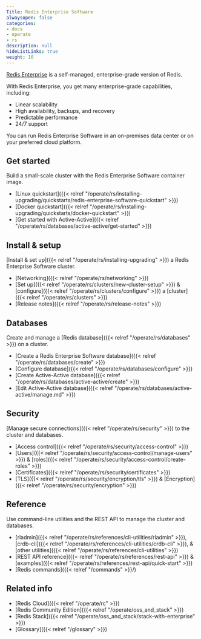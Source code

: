 ```yaml
---
Title: Redis Enterprise Software
alwaysopen: false
categories:
- docs
- operate
- rs
description: null
hideListLinks: true
weight: 10
---
```


[Redis Enterprise](https://redis.com/redis-enterprise/advantages/) is a self-managed, enterprise-grade version of Redis.

With Redis Enterprise, you get many enterprise-grade capabilities, including:
- Linear scalability
- High availability, backups, and recovery
- Predictable performance
- 24/7 support

You can run Redis Enterprise Software in an on-premises data center or on your preferred cloud platform.

## Get started
Build a small-scale cluster with the Redis Enterprise Software container image.
- [Linux quickstart]({{< relref "/operate/rs/installing-upgrading/quickstarts/redis-enterprise-software-quickstart" >}})
- [Docker quickstart]({{< relref "/operate/rs/installing-upgrading/quickstarts/docker-quickstart" >}})
- [Get started with Active-Active]({{< relref "/operate/rs/databases/active-active/get-started" >}})

## Install & setup
[Install & set up]({{< relref "/operate/rs/installing-upgrading" >}}) a Redis Enterprise Software cluster.
- [Networking]({{< relref "/operate/rs/networking" >}})
- [Set up]({{< relref "/operate/rs/clusters/new-cluster-setup" >}}) & [configure]({{< relref "/operate/rs/clusters/configure" >}}) a [cluster]({{< relref "/operate/rs/clusters" >}})
- [Release notes]({{< relref "/operate/rs/release-notes" >}})

## Databases
Create and manage a [Redis database]({{< relref "/operate/rs/databases" >}}) on a cluster.
- [Create a Redis Enterprise Software database]({{< relref "/operate/rs/databases/create" >}})
- [Configure database]({{< relref "/operate/rs/databases/configure" >}})
- [Create Active-Active database]({{< relref "/operate/rs/databases/active-active/create" >}})
- [Edit Active-Active database]({{< relref "/operate/rs/databases/active-active/manage.md" >}})

## Security
[Manage secure connections]({{< relref "/operate/rs/security" >}}) to the cluster and databases.
- [Access control]({{< relref "/operate/rs/security/access-control" >}})
- [Users]({{< relref "/operate/rs/security/access-control/manage-users" >}}) & [roles]({{< relref "/operate/rs/security/access-control/create-roles" >}})
- [Certificates]({{< relref "/operate/rs/security/certificates" >}})
- [TLS]({{< relref "/operate/rs/security/encryption/tls" >}}) & [Encryption]({{< relref "/operate/rs/security/encryption" >}})

## Reference
Use command-line utilities and the REST API to manage the cluster and databases.
- [rladmin]({{< relref "/operate/rs/references/cli-utilities/rladmin" >}}), [crdb-cli]({{< relref "/operate/rs/references/cli-utilities/crdb-cli" >}}), & [other utilities]({{< relref "/operate/rs/references/cli-utilities" >}})
- [REST API reference]({{< relref "/operate/rs/references/rest-api" >}}) & [examples]({{< relref "/operate/rs/references/rest-api/quick-start" >}})
- [Redis commands]({{< relref "/commands" >}}/)

## Related info
- [Redis Cloud]({{< relref "/operate/rc" >}})
- [Redis Community Edition]({{< relref "/operate/oss_and_stack" >}})
- [Redis Stack]({{< relref "/operate/oss_and_stack/stack-with-enterprise" >}})
- [Glossary]({{< relref "/glossary" >}})

